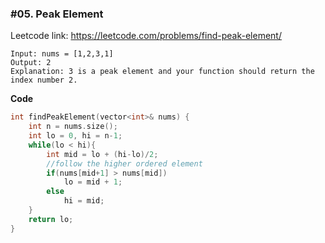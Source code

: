### #05. Peak Element

Leetcode link: https://leetcode.com/problems/find-peak-element/

```
Input: nums = [1,2,3,1]
Output: 2
Explanation: 3 is a peak element and your function should return the index number 2.
```

**Code**
```cpp
int findPeakElement(vector<int>& nums) {
    int n = nums.size();
    int lo = 0, hi = n-1;
    while(lo < hi){
        int mid = lo + (hi-lo)/2;
        //follow the higher ordered element
        if(nums[mid+1] > nums[mid])
            lo = mid + 1;
        else
            hi = mid;
    }
    return lo;
}
```
